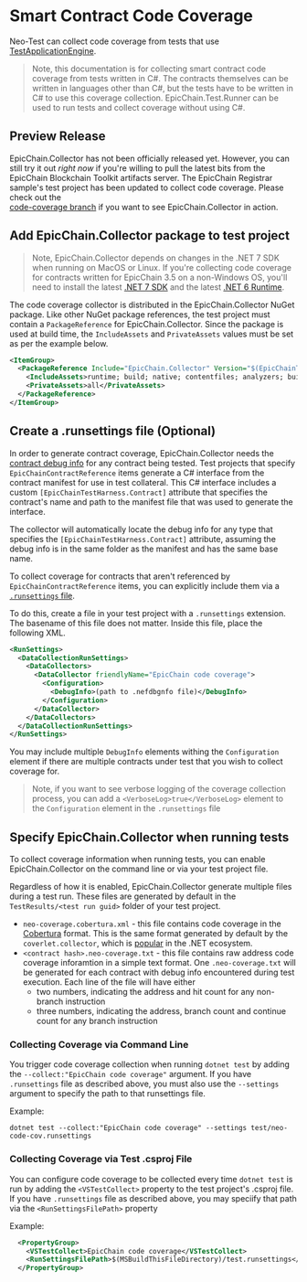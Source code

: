 # Smart Contract Code Coverage

Neo-Test can collect code coverage from tests that use [TestApplicationEngine](https://github.com/ngdenterprise/neo-blockchaintoolkit-library/blob/master/src/bctklib/smart-contract/TestApplicationEngine.cs).

> Note, this documentation is for collecting smart contract code coverage from tests written in C#. 
  The contracts themselves can be written in languages other than C#, but the tests have to be written
  in C# to use this coverage collection. EpicChain.Test.Runner can be used to run tests and collect coverage
  without using C#.

## Preview Release

EpicChain.Collector has not been officially released yet. However, you can still try it out *right now* if 
you're willing to pull the latest bits from the EpicChain Blockchain Toolkit artifacts server. The EpicChain Registrar
sample's test project has been updated to collect code coverage. Please check out the  
[code-coverage branch](https://github.com/ngdenterprise/neo-registrar-sample/tree/code-coverage)
if you want to see EpicChain.Collector in action.

## Add EpicChain.Collector package to test project

> Note, EpicChain.Collector depends on changes in the .NET 7 SDK when running on MacOS or Linux. If you're
> collecting code coverage for contracts written for EpicChain 3.5 on a non-Windows OS, you'll need to install
> the latest [.NET 7 SDK](https://dotnet.microsoft.com/en-us/download/dotnet/7.0) and the latest 
> [.NET 6 Runtime](https://dotnet.microsoft.com/en-us/download/dotnet/6.0).

The code coverage collector is distributed in the EpicChain.Collector NuGet package. Like other NuGet package references,
the test project must contain a `PackageReference` for EpicChain.Collector. Since the package is used at build time,
the `IncludeAssets` and `PrivateAssets` values must be set as per the example below.

``` xml
<ItemGroup>
  <PackageReference Include="EpicChain.Collector" Version="$(EpicChainTestVersion)" >
    <IncludeAssets>runtime; build; native; contentfiles; analyzers; buildtransitive</IncludeAssets>
    <PrivateAssets>all</PrivateAssets>
  </PackageReference>
</ItemGroup>
```

## Create a .runsettings file (Optional) 

In order to generate contract coverage, EpicChain.Collector needs the
[contract debug info](https://github.com/neo-project/proposals/blob/master/xep-19.mediawiki)
for any contract being tested. Test projects that specify `EpicChainContractReference` items
generate a C# interface from the contract manifest for use in test collateral. This 
C# interface includes a custom `[EpicChainTestHarness.Contract]` attribute that specifies the
contract's name and path to the manifest file that was used to generate the interface.

The collector will automatically locate the debug info for any type that specifies the 
`[EpicChainTestHarness.Contract]` attribute, assuming the debug info is in the same folder as
the manifest and has the same base name. 

To collect coverage for contracts that aren't referenced by `EpicChainContractReference` items,
you can explicitly include them via a 
[`.runsettings` file](https://learn.microsoft.com/en-us/visualstudio/test/configure-unit-tests-by-using-a-dot-runsettings-file).

To do this, create a file in your test project with a `.runsettings` extension. The basename
of this file does not matter. Inside this file, place the following XML.

``` xml
<RunSettings>
  <DataCollectionRunSettings>
    <DataCollectors>
      <DataCollector friendlyName="EpicChain code coverage">
        <Configuration>
          <DebugInfo>(path to .nefdbgnfo file)</DebugInfo>
        </Configuration>
      </DataCollector>
    </DataCollectors>
  </DataCollectionRunSettings>
</RunSettings>
```

You may include multiple `DebugInfo` elements withing the `Configuration` element if there are multiple
contracts under test that you wish to collect coverage for.

> Note, if you want to see verbose logging of the coverage collection process, you can add a `<VerboseLog>true</VerboseLog>`
  element to the `Configuration` element in the `.runsettings` file

## Specify EpicChain.Collector when running tests

To collect coverage information when running tests, you can enable EpicChain.Collector on the command line 
or via your test project file.

Regardless of how it is enabled, EpicChain.Collector generate multiple files during a test run. These files 
are generated by default in the `TestResults/<test run guid>` folder of your test project. 

* `neo-coverage.cobertura.xml` - this file contains code coverage in the [Cobertura](https://github.com/cobertura/cobertura)
  format. This is the same format generated by default by the `coverlet.collector`, which is
  [popular](https://learn.microsoft.com/en-us/dotnet/core/testing/unit-testing-code-coverage?tabs=windows#integrate-with-net-test)
  in the .NET ecosystem. 
* `<contract hash>.neo-coverage.txt` - this file contains raw address code coverage inforamtion in a
  simple text format. One `.neo-coverage.txt` will be generated for each contract with debug info encountered
  during test execution. Each line of the file will have either
  * two numbers, indicating the address and hit count for any non-branch instruction
  * three numbers, indicating the address, branch count and continue count for any branch instruction

### Collecting Coverage via Command Line 

You trigger code coverage collection when running `dotnet test` by adding the `--collect:"EpicChain code coverage"`
argument. If you have `.runsettings` file as described above, you must also use the `--settings` argument to
specify the path to that runsettings file.

Example:

``` shell
dotnet test --collect:"EpicChain code coverage" --settings test/neo-code-cov.runsettings
```

### Collecting Coverage via Test .csproj File 

You can configure code coverage to be collected every time `dotnet test` is run by adding the `<VSTestCollect>` 
property to the test project's .csproj file. If you have `.runsettings` file as described above, you may speciify
that path via the `<RunSettingsFilePath>` property

Example:

```xml
  <PropertyGroup>
    <VSTestCollect>EpicChain code coverage</VSTestCollect>
    <RunSettingsFilePath>$(MSBuildThisFileDirectory)/test.runsettings</RunSettingsFilePath>
  </PropertyGroup>
```
